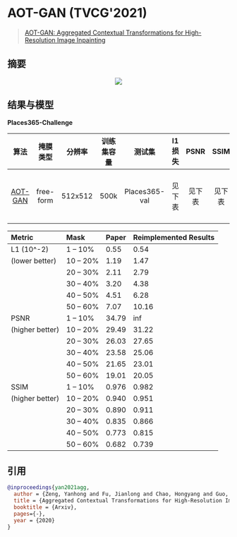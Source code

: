 # AOT-GAN (TVCG'2021)

> [AOT-GAN: Aggregated Contextual Transformations for High-Resolution Image Inpainting](https://arxiv.org/pdf/2104.01431.pdf)

<!-- [ALGORITHM] -->

## 摘要

<!-- [ABSTRACT] -->

<!-- [IMAGE] -->

<div align=center >
 <img src="https://user-images.githubusercontent.com/12756472/169230414-3ca7fb6b-cf2a-401f-8696-71df75a08c32.png"/>
</div >

## 结果与模型

**Places365-Challenge**

|                                  算法                                   |   掩膜类型    |   分辨率   | 训练集容量 |      测试集      | l1 损失 | PSNR | SSIM |                                                                                                                                           下载                                                                                                                                            |
| :-------------------------------------------------------------------: | :-------: | :-----: | :---: | :-----------: | :---: | :--: | :--: | :-------------------------------------------------------------------------------------------------------------------------------------------------------------------------------------------------------------------------------------------------------------------------------------: |
| [AOT-GAN](/configs/inpainting/AOT-GAN/AOT-GAN_512x512_4x12_places.py) | free-form | 512x512 | 500k  | Places365-val |  见下表  | 见下表  | 见下表  | [模型](https://openmmlab-share.oss-cn-hangzhou.aliyuncs.com/mmediting/inpainting/aot_gan/AOT-GAN_512x512_4x12_places_20220509-6641441b.pth) \| [日志](https://openmmlab-share.oss-cn-hangzhou.aliyuncs.com/mmediting/inpainting/aot_gan/AOT-GAN_512x512_4x12_places_20220509-6641441b.json) |

<!-- SKIP THIS TABLE -->

| Metric          | Mask     | Paper | Reimplemented Results |
| :-------------- | :------- | :---- | :-------------------- |
| L1 (10^-2)      | 1 – 10%  | 0.55  | 0.54                  |
| (lower better)  | 10 – 20% | 1.19  | 1.47                  |
|                 | 20 – 30% | 2.11  | 2.79                  |
|                 | 30 – 40% | 3.20  | 4.38                  |
|                 | 40 – 50% | 4.51  | 6.28                  |
|                 | 50 – 60% | 7.07  | 10.16                 |
| PSNR            | 1 – 10%  | 34.79 | inf                   |
| (higher better) | 10 – 20% | 29.49 | 31.22                 |
|                 | 20 – 30% | 26.03 | 27.65                 |
|                 | 30 – 40% | 23.58 | 25.06                 |
|                 | 40 – 50% | 21.65 | 23.01                 |
|                 | 50 – 60% | 19.01 | 20.05                 |
| SSIM            | 1 – 10%  | 0.976 | 0.982                 |
| (higher better) | 10 – 20% | 0.940 | 0.951                 |
|                 | 20 – 30% | 0.890 | 0.911                 |
|                 | 30 – 40% | 0.835 | 0.866                 |
|                 | 40 – 50% | 0.773 | 0.815                 |
|                 | 50 – 60% | 0.682 | 0.739                 |

## 引用

```bibtex
@inproceedings{yan2021agg,
  author = {Zeng, Yanhong and Fu, Jianlong and Chao, Hongyang and Guo, Baining},
  title = {Aggregated Contextual Transformations for High-Resolution Image Inpainting},
  booktitle = {Arxiv},
  pages={-},
  year = {2020}
}
```

